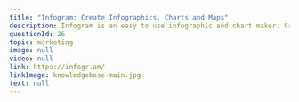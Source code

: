 ```yaml
---
title: "Infogram: Create Infographics, Charts and Maps"
description: Infogram is an easy to use infographic and chart maker. Create and share beautiful infographics, online charts and interactive maps. Make your own here.
questionId: 26
topic: marketing
image: null
video: null
link: https://infogr.am/
linkImage: knowledgebase-main.jpg
text: null
---
```

